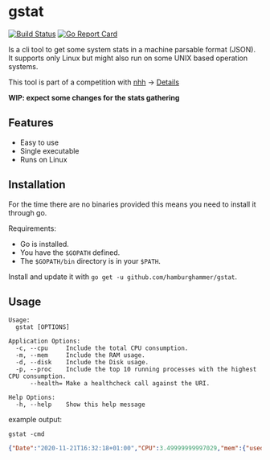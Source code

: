 # gstat

[![Build Status](https://cloud.drone.io/api/badges/hamburghammer/gstat/status.svg?ref=refs/heads/master)](https://cloud.drone.io/hamburghammer/gstat)
[![Go Report Card](https://goreportcard.com/badge/github.com/hamburghammer/gstat)](https://goreportcard.com/report/github.com/hamburghammer/gstat)

Is a cli tool to get some system stats in a machine parsable format (JSON). It supports only Linux but might also run on some UNIX based operation systems.


This tool is part of a competition with [nhh](https://github.com/nhh) -> [Details](docs/completion.md)

**WIP: expect some changes for the stats gathering**

## Features
- Easy to use
- Single executable
- Runs on Linux

## Installation
For the time there are no binaries provided this means you need to install it through go.

Requirements:
- Go is installed.
- You have the `$GOPATH` defined.
- The `$GOPATH/bin` directory is in your `$PATH`.

Install and update it with `go get -u github.com/hamburghammer/gstat`.

## Usage
```
Usage:
  gstat [OPTIONS]

Application Options:
  -c, --cpu     Include the total CPU consumption.
  -m, --mem     Include the RAM usage.
  -d, --disk    Include the Disk usage.
  -p, --proc    Include the top 10 running processes with the highest CPU consumption.
      --health= Make a healthcheck call against the URI.

Help Options:
  -h, --help    Show this help message
```
example output:


`gstat -cmd`
```json
{"Date":"2020-11-21T16:32:18+01:00","CPU":3.49999999997029,"mem":{"used":5777,"total":16022},"disk":{"used":90319,"total":224323}}
```
